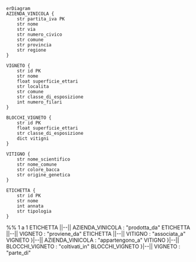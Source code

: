     erDiagram
    AZIENDA_VINICOLA {
        str partita_iva PK
        str nome
        str via
        str numero_civico
        str comune
        str provincia
        str regione
    }
    
    VIGNETO {
        str id PK
        str nome
        float superficie_ettari
        str localita
        str comune
        str classe_di_esposizione
        int numero_filari
    }
    
    BLOCCHI_VIGNETO {
        str id PK
        float superficie_ettari
        str classe_di_esposizione
        dict vitigni
    }
    
    VITIGNO {
        str nome_scientifico
        str nome_comune
        str colore_bacca
        str origine_genetica
    }

    ETICHETTA {
        str id PK
        str nome
        int annata
        str tipologia
    }

%% 1 a 1
ETICHETTA ||--|| AZIENDA_VINICOLA : "prodotta_da"
ETICHETTA ||--|| VIGNETO : "proviene_da"
ETICHETTA ||--|| VITIGNO : "associata_a"
VIGNETO }|--|| AZIENDA_VINICOLA : "appartengono_a"
VITIGNO }|--|| BLOCCHI_VIGNETO : "coltivati_in"
BLOCCHI_VIGNETO }|--|| VIGNETO : "parte_di"